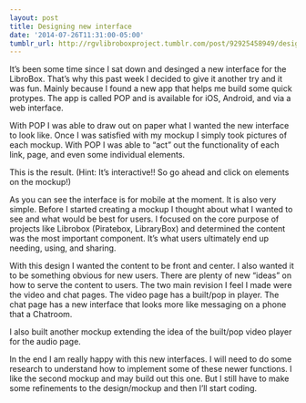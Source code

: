```yaml
---
layout: post
title: Designing new interface
date: '2014-07-26T11:31:00-05:00'
tumblr_url: http://rgvlibroboxproject.tumblr.com/post/92925458949/designing-new-interface
---
```

It’s been some time since I sat down and desinged a new interface for the LibroBox. That’s why this past week I decided to give it another try and it was fun. Mainly because I found a new app that helps me build some quick protypes. The app is called POP and is available for iOS, Android, and via a web interface.

With POP I was able to draw out on paper what I wanted the new interface to look like. Once I was satisfied with my mockup I simply took pictures of each mockup. With POP I was able to “act” out the functionality of each link, page, and even some individual elements.

This is the result. (Hint: It’s interactive!! So go ahead and click on elements on the mockup!)



As you can see the interface is for mobile at the moment. It is also very simple. Before I started creating a mockup I thought about what I wanted to see and what would be best for users. I focused on the core purpose of projects like Librobox (Piratebox, LibraryBox) and determined the content was the most important component. It’s what users ultimately end up needing, using, and sharing.

With this design I wanted the content to be front and center. I also wanted it to be something obvious for new users. There are plenty of new “ideas” on how to serve the content to users. The two main revision I feel I made were the video and chat pages. The video page has a built/pop in player. The chat page has a new interface that looks more like messaging on a phone that a Chatroom.

I also built another mockup extending the idea of the built/pop video player for the audio page.



In the end I am really happy with this new interfaces. I will need to do some research to understand how to implement some of these newer functions. I like the second mockup and may build out this one. But I still have to make some refinements to the design/mockup and then I’ll start coding.
